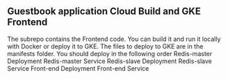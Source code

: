 ## Guestbook application Cloud Build and GKE Frontend
The subrepo contains the Frontend code. You can build it and run it locally with Docker or deploy it to GKE.
The files to deploy to GKE are in the manifests folder.
You should deploy in the following order
Redis-master Deployment
Redis-master Service
Redis-slave Deployment
Redis-slave Service
Front-end Deployment
Front-end Service